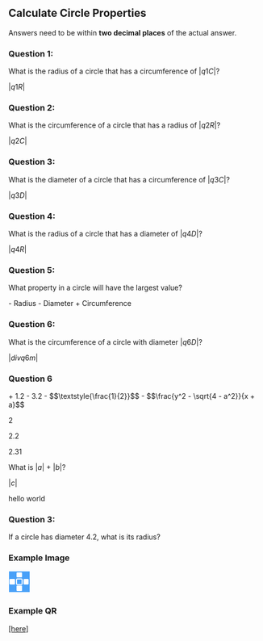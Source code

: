 ## Calculate Circle Properties

Answers need to be within **two decimal places** of the actual answer.

### Question 1:

What is the radius of a circle that has a circumference of $|q1C|$?

<quiz entry2>$|q1R|$</quiz>

### Question 2: 

What is the circumference of a circle that has a radius of $|q2R|$?

<quiz entry2>$|q2C|$</quiz>

### Question 3:

What is the diameter of a circle that has a circumference of $|q3C|$?

<quiz entry2>$|q3D|$</quiz>

### Question 4:

What is the radius of a circle that has a diameter of $|q4D|$?

<quiz entry2>$|q4R|$</quiz>

### Question 5:

What property in a circle will have the largest value?

<quiz multichoice>
  - Radius
  - Diameter
  + Circumference
</quiz>

### Question 6:

What is the circumference of a circle with diameter $|q6D|$?

$|div q6m|$


### Question 6

<quiz multichoice>
  + 1.2
  - 3.2
  - $$\textstyle{\frac{1}{2}}$$
  - $$\frac{y^2 - \sqrt{4 - a^2}}{x + a}$$
</quiz>

<quiz entryInteger>2</quiz>

<quiz entryInteger>2.2</quiz>

<quiz entryNumber>2.31</quiz>

What is $|a|$ + $|b|$?

<quiz entry2>$|c|$</quiz>



<quiz entry>hello world</quiz>
<!-- <q1uiz entry type="integer/number/string/2" id="">5.4</q1uiz> -->

### Question 3:

If a circle has diameter 4.2, what is its radius? 
<!-- 
<html>
  <div class="lesson__quiz_entry">
      <div class="lesson__quiz__mark"></div>
      <div class="lesson__quiz_entry_input">
        <input type="text">
      </div>
      <div class="lesson__quiz__entry_submit">
        <button class="lesson__quiz__submit_button lesson__quiz__entry_submit_button">Check</button>
      </div>
    <div class="lesson__quiz__answer lesson__quiz__answer__type_number">
      2.11
    </div>
  </div>
</html> -->
<!-- <html>
<div class="lesson__multiple_choice">
  <div class="lesson__quiz_selection">
    <div class="lesson__quiz__radio_mark"></div>
    <div class="lesson__quiz__radio_button">
      <input type="radio" name="0" value="incorrect">
      $$\frac{1}{2}$$
    </div>
  </div>
  <div class="lesson__quiz_selection">
    <div class="lesson__quiz__radio_mark"></div>
    <div class="lesson__quiz__radio_button">
      <input type="radio" name="0" value="correct">
      Female
    </div>
  </div>
  <div class="lesson__quiz_selection">
    <div class="lesson__quiz__radio_mark"></div>
    <div class="lesson__quiz__radio_button">
      <input type="radio" name="0" value="incorrect">
      Other
    </div>
  </div>
  <div class="lesson__quiz__submit">
    <button class="lesson__quiz__submit_button">Check</button>
  </div>
</div>
</html> -->

### Example Image
![](./test-image.png)

### Example QR
[[here]]((qr,'Math/Geometry_1/Triangles/base/AngleSumPres',#00756F))